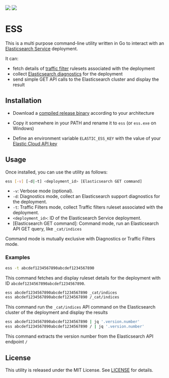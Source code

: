 [<img src="https://github.com/jeanfabrice/ess/actions/workflows/build-and-release.yml/badge.svg?style=flat">](https://github.com/jeanfabrice/ess/actions/workflows/build-and-release.yml) [<img src="https://img.shields.io/github/release/jeanfabrice/ess.svg?style=flat">](https://github.com/jeanfabrice/ess/releases/latest)

# ESS

This is a multi purpose command-line utility written in Go to interact with an [Elasticsearch Service](https://www.elastic.co/guide/en/cloud/current/index.html) deployment.

It can:

- fetch details of [traffic filter](https://www.elastic.co/guide/en/cloud/current/ec-traffic-filtering-deployment-configuration.html) rulesets associated with the deployment
- collect [Elasticsearch diagnostics](https://www.elastic.co/guide/en/cloud-enterprise/current/capture-deployment-resource-diagnostics.html) for the deployment
- send simple GET API calls to the Elasticsearch cluster and display the result

## Installation

- Download a [compiled release binary](https://github.com/jeanfabrice/ess/releases/latest) according to your architecture

- Copy it somewhere in your PATH and rename it to `ess` (or `ess.exe` on Windows)

- Define an environment variable `ELASTIC_ESS_KEY` with the value of your [Elastic Cloud API key](https://www.elastic.co/guide/en/cloud/current/ec-api-keys.html)

## Usage

Once installed, you can use the utility as follows:

```bash
ess [-v] [-d|-t] <deployment_id> [Elasticsearch GET command]
```

- `-v`: Verbose mode (optional).
- `-d`: Diagnostics mode, collect an Elasticsearch support diagnostics for the deployment.
- `-t`: Traffic Filters mode, collect Traffic filters ruleset associated with the deployment.
- `<deployment_id>`: ID of the Elasticsearch Service deployment.
- [Elasticsearch GET command]: Command mode, run an Elasticsearch API GET query, like `_cat/indices`

Command mode is mutually exclusive with Diagnostics or Traffic Filters mode.

### Examples

```bash
ess -t abcdef1234567890abcdef1234567890
```

This command fetches and display ruleset details for the deployment with ID `abcdef1234567890abcdef1234567890`.

```bash
ess abcdef1234567890abcdef1234567890 _cat/indices
ess abcdef1234567890abcdef1234567890 /_cat/indices
```

This command run the `_cat/indices` API command on the Elasticsearch cluster of the deployment and display the results

```bash
ess abcdef1234567890abcdef1234567890 | jq '.version.number'
ess abcdef1234567890abcdef1234567890 / | jq '.version.number'
```

This command extracts the version number from the Elasticsearch API endpoint `/`

## License

This utility is released under the MIT License. See [LICENSE](LICENSE) for details.
